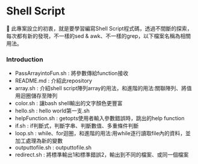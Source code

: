 # Shell Script

:pencil: 此專案設立的初衷，就是要學習編寫Shell Script程式碼，透過不間斷的探索，每次都有新的發現，不一樣的sed & awk、不一樣的grep，以下檔案名稱為相關用法。

### Introduction
* PassArrayintoFun.sh   : 將參數傳給function接收
* README.md             : 介紹此repository
* array.sh              : 介紹shell script陣列array的用法，和進階的用法:關聯陣列、將值用迴圈儲存至陣列
* color.sh              : 讓bash shell輸出的文字顏色更豐富
* hello.sh              : hello world第一支.sh
* helpFunction.sh       : getopts使用者輸入參數錯誤時，跳出的help function
* if.sh                 : if判斷式，判斷字串、判斷數值、多重條件判斷
* loop.sh               : while、for迴圈，和進階的用法:用while逐行讀取file內的資料，並加工處理為新的變數
* outputtofile.sh       : outputtofile.sh
* redirect.sh           : 將標準輸出1和標準錯誤2，輸出到不同的檔案、或同一個檔案

